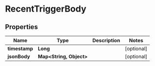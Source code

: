 

# RecentTriggerBody


## Properties

Name | Type | Description | Notes
------------ | ------------- | ------------- | -------------
**timestamp** | **Long** |  |  [optional]
**jsonBody** | **Map&lt;String, Object&gt;** |  |  [optional]



